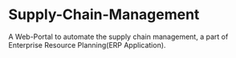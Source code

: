 # Supply-Chain-Management
A Web-Portal to automate the supply chain management, a part of Enterprise Resource Planning(ERP Application).

